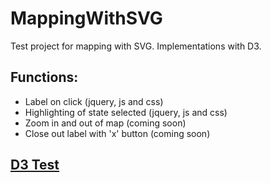 # MappingWithSVG

Test project for mapping with SVG. Implementations with D3.

## Functions:

- Label on click (jquery, js and css)
- Highlighting of state selected (jquery, js and css)
- Zoom in and out of map (coming soon)
- Close out label with 'x' button (coming soon)

## [D3 Test](HTML/d3.html "Link for D3")
